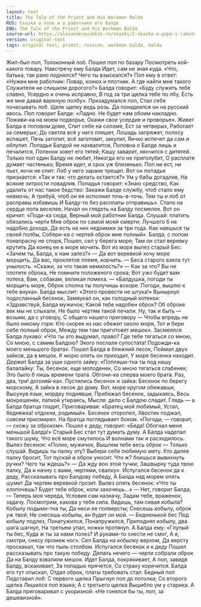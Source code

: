 ```yaml
---
layout: text
title: The Tale of the Priest and His Workman Balda
RUS: Сказка о попе и о работнике его Балде
ENG: The Tale of the Priest and His Workman Balda
source-url: https://alexanderpushkin.ru/skazki/2-skazka-o-pope-i-rabotnike-ego-balde.html
version: original-text
tags: original text, priest, russian, workman balda, balda
---
```


Жил-был поп,
Толоконный лоб.
Пошел поп по базару
Посмотреть кой-какого товару.
Навстречу ему Балда
Идет, сам не зная куда.
«Что, батька, так рано поднялся?
Чего ты взыскался?»
Поп ему в ответ: «Нужен мне работник:
Повар, конюх и плотник.
А где найти мне такого
Служителя не слишком дорогого?»
Балда говорит: «Буду служить тебе славно,
Усердно и очень исправно,
В год за три щелка тебе по лбу,
Есть же мне давай вареную полбу».
Призадумался поп,
Стал себе почесывать лоб.
Щелк щелку ведь розь.
Да понадеялся он на русский авось.
Поп говорит Балде: «Ладно.
Не будет нам обоим накладно.
Поживи-ка на моем подворье,
Окажи свое усердие и проворье».
Живет Балда в поповом доме,
Спит себе на соломе,
Ест за четверых,
Работает за семерых;
До светла всё у него пляшет,
Лошадь запряжет, полосу вспашет,
Печь затопит, всё заготовит, закупит,
Яичко испечет да сам и облупит.
Попадья Балдой не нахвалится,
Поповна о Балде лишь и печалится,
Попенок зовет его тятей;
Кашу заварит, нянчится с дитятей.
Только поп один Балду не любит,
Никогда его не приголубит,
О расплате думает частенько;
Время идет, и срок уж близенько.
Поп ни ест, ни пьет, ночи не спит:
Лоб у него заране трещит.
Вот он попадье признается:
«Так и так: что делать остается?»
Ум у бабы догадлив,
На всякие хитрости повадлив.
Попадья говорит: «Знаю средство,
Как удалить от нас такое бедство:
Закажи Балде службу, чтоб стало ему невмочь;
А требуй, чтоб он ее исполнил точь-в-точь.
Тем ты и лоб от расправы избавишь
И Балду-то без расплаты отправишь».
Стало на сердце попа веселее,
Начал он глядеть на Балду посмелее. 
Вот он кричит: «Поди-ка сюда,
Верный мой работник Балда.
Слушай: платить обязались черти
Мне оброк по самой моей смерти;
Лучшего б не надобно дохода,
Да есть на них недоимки за три года.
Как наешься ты своей полбы,
Собери-ка с чертей оброк мне полный».
Балда, с попом понапрасну не споря,
Пошел, сел у берега моря;
Там он стал веревку крутить
Да конец ее в море мочить.
Вот из моря вылез старый Бес:
«Зачем ты, Балда, к нам залез?»
— Да вот веревкой хочу море морщить,
Да вас, проклятое племя, корчить. —
Беса старого взяла тут унылость.
«Скажи, за что такая немилость?»
— Как за что? Вы не плотите оброка,
Не помните положеного срока;
Вот ужо будет вам потеха,
Вам, собакам, великая помеха. —
«Балдушка, погоди ты морщить море,
Оброк сполна ты получишь вскоре.
Погоди, вышлю к тебе внука».
Балда мыслит: «Этого провести не штука!»
Вынырнул подосланный бесенок,
Замяукал он, как голодный котенок:
«Здравствуй, Балда мужичок;
Какой тебе надобен оброк?
Об оброке век мы не слыхали,
Не было чертям такой печали.
Ну, так и быть — возьми, да с уговору,
С общего нашего приговору —
Чтобы впредь не было никому горя:
Кто скорее из нас обежит около моря,
Тот и бери себе полный оброк,
Между тем там приготовят мешок».
Засмеялся Балда лукаво:
«Что ты это выдумал, право?
Где тебе тягаться со мною,
Со мною, с самим Балдою?
Экого послали супостата!
Подожди-ка моего меньшого брата».
Пошел Балда в ближний лесок,
Поймал двух зайков, да в мешок.
К морю опять он приходит,
У моря бесенка находит.
Держит Балда за уши одного зайку:
«Попляши-тка ты под нашу балалайку:
Ты, бесенок, еще молоденек,
Со мною тягаться слабенек;
Это было б лишь времени трата.
Обгони-ка сперва моего брата.
Раз, два, три! догоняй-ка».
Пустились бесенок и зайка:
Бесенок по берегу морскому,
А зайка в лесок до дому.
Вот, море кругом обежавши,
Высунув язык, мордку поднявши,
Прибежал бесенок, задыхаясь,
Весь мокрешенек, лапкой утираясь,
Мысля: дело с Балдою сладит.
Глядь — а Балда братца гладит,
Приговаривая: «Братец мой любимый,
Устал, бедняжка! отдохни, родимый».
Бесенок оторопел,
Хвостик поджал, совсем присмирел.
На братца поглядывает боком.
«Погоди, — говорит, — схожу за оброком».
Пошел к деду, говорит: «Беда!
Обогнал меня меньшой Балда!»
Старый Бес стал тут думать думу.
А Балда наделал такого шуму,
Что всё море смутилось
И волнами так и расходилось.
Вылез бесенок: «Полно, мужичок,
Вышлем тебе весь оброк —
Только слушай. Видишь ты палку эту?
Выбери себе любимую мету.
Кто далее палку бросит,
Тот пускай и оброк уносит.
Что ж? боишься вывихнуть ручки?
Чего ты ждешь?» — Да жду вон этой тучки;
Зашвырну туда твою палку,
Да и начну с вами, чертями, свалку».
Испугался бесенок да к деду,
Рассказывать про Балдову победу,
А Балда над морем опять шумит
Да чертям веревкой грозит.
Вылез опять бесенок: «Что ты хлопочешь?
Будет тебе оброк, коли захочешь...»
— Нет, говорит Балда, —
Теперь моя череда,
Условия сам назначу,
Задам тебе, враженок, задачу.
Посмотрим, какова у тебя сила.
Видишь, там сивая кобыла?
Кобылу подыми-тка ты,
Да неси ее полверсты;
Снесешь кобылу, оброк уж твой;
Не снесешь кобылы, ан будет он мой. —
Бедненькой бес
Под кобылу подлез,
Понатужился,
Понапружился,
Приподнял кобылу, два шага шагнул,
На третьем упал, ножки протянул.
А Балда ему: «Глупый ты бес,
Куда ж ты за нами полез?
И руками-то снести не смог,
А я, смотри, снесу промеж ног».
Сел Балда на кобылку верхом,
Да версту проскакал, так что пыль столбом.
Испугался бесенок и к деду
Пошел рассказывать про такую победу.
Делать нечего — черти собрали оброк
Да на Балду взвалили мешок.
Идет Балда, покрякивает,
А поп, завидя Балду, вскакивает,
За попадью прячется,
Со страху корячится.
Балда его тут отыскал,
Отдал оброк, платы требовать стал.
Бедный поп
Подставил лоб:
С первого щелка
Прыгнул поп до потолка;
Со второго щелка
Лишился поп языка;
А с третьего щелка
Вышибло ум у старика.
А Балда приговаривал с укоризной:
«Не гонялся бы ты, поп, за дешевизной».